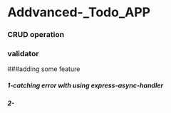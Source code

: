 # Addvanced-_Todo_APP
### CRUD operation 
### validator
###adding some feature
##### 1-catching error with using express-async-handler
##### 2- 
